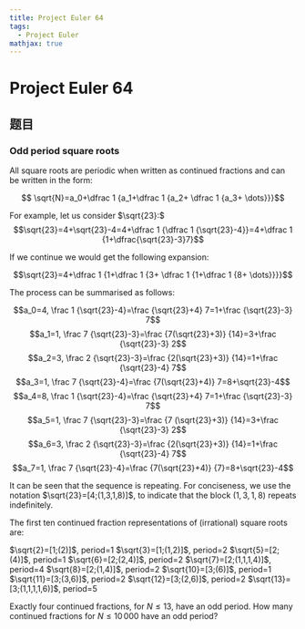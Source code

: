 ```yaml
---
title: Project Euler 64
tags:
  - Project Euler
mathjax: true
---
```

<escape><!-- more --></escape>

# Project Euler 64
## 题目
### Odd period square roots


All square roots are periodic when written as continued fractions and can be written in the form:

$$ \sqrt{N}=a_0+\dfrac 1 {a_1+\dfrac 1 {a_2+ \dfrac 1 {a_3+ \dots}}}$$

For example, let us consider $\sqrt{23}:$
$$\sqrt{23}=4+\sqrt{23}-4=4+\dfrac 1 {\dfrac 1 {\sqrt{23}-4}}=4+\dfrac 1  {1+\dfrac{\sqrt{23}-3}7}$$

If we continue we would get the following expansion:

$$\sqrt{23}=4+\dfrac 1 {1+\dfrac 1 {3+ \dfrac 1 {1+\dfrac 1 {8+ \dots}}}}$$

The process can be summarised as follows:

$$a_0=4, \frac 1 {\sqrt{23}-4}=\frac {\sqrt{23}+4} 7=1+\frac {\sqrt{23}-3} 7$$
$$a_1=1, \frac 7 {\sqrt{23}-3}=\frac {7(\sqrt{23}+3)} {14}=3+\frac {\sqrt{23}-3} 2$$
$$a_2=3, \frac 2 {\sqrt{23}-3}=\frac {2(\sqrt{23}+3)} {14}=1+\frac {\sqrt{23}-4} 7$$
$$a_3=1, \frac 7 {\sqrt{23}-4}=\frac {7(\sqrt{23}+4)} 7=8+\sqrt{23}-4$$
$$a_4=8, \frac 1 {\sqrt{23}-4}=\frac {\sqrt{23}+4} 7=1+\frac {\sqrt{23}-3} 7$$
$$a_5=1, \frac 7 {\sqrt{23}-3}=\frac {7 (\sqrt{23}+3)} {14}=3+\frac {\sqrt{23}-3} 2$$
$$a_6=3, \frac 2 {\sqrt{23}-3}=\frac {2(\sqrt{23}+3)} {14}=1+\frac {\sqrt{23}-4} 7$$
$$a_7=1, \frac 7 {\sqrt{23}-4}=\frac {7(\sqrt{23}+4)} {7}=8+\sqrt{23}-4$$

It can be seen that the sequence is repeating. For conciseness, we use the notation $\sqrt{23}=[4;(1,3,1,8)]$, to indicate that the block $(1,3,1,8)$ repeats indefinitely.

The first ten continued fraction representations of (irrational) square roots are:

$\sqrt{2}=[1;(2)]$, period=$1$
$\sqrt{3}=[1;(1,2)]$, period=$2$
$\sqrt{5}=[2;(4)]$, period=$1$
$\sqrt{6}=[2;(2,4)]$, period=$2$
$\sqrt{7}=[2;(1,1,1,4)]$, period=$4$
$\sqrt{8}=[2;(1,4)]$, period=$2$
$\sqrt{10}=[3;(6)]$, period=$1$
$\sqrt{11}=[3;(3,6)]$, period=$2$
$\sqrt{12}=[3;(2,6)]$, period=$2$
$\sqrt{13}=[3;(1,1,1,1,6)]$, period=$5$

Exactly four continued fractions, for $N \le 13$, have an odd period.
How many continued fractions for $N \le 10\,000$ have an odd period?


